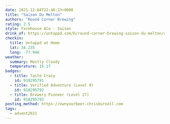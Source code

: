 ```yaml
---
date: 2021-12-04T22:48:23+0000
title: "Saison Du Melton"
authors: "Round Corner Brewing"
rating: 2.5
style: Farmhouse Ale - Saison
drink_of: https://untappd.com/b/round-corner-brewing-saison-du-melton/4587321/
checkin:
  title: Untappd at Home
  lat: 34.235
  long: -77.948
weather:
  summary: Mostly Cloudy
  temperature: 15.17
badges:
  - title: Taste Crazy
    id: 918295791
  - title: Verified Adventure (Level 9)
    id: 918295792
  - title: Brewery Pioneer (Level 27)
    id: 918295793
posting_method: https://ownyourbeer.chrisburnell.com
tags:
  - advent2021
---
```


